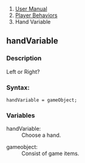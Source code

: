 <ol class="breadcrumb">
  <li><a href="#/docs/contents">User Manual</a></li>
  <li><a href="#/docs/player">Player Behaviors</a></li>
<li class="active">Hand Variable</li>
</ol>

## handVariable

### Description

Left or Right?

### Syntax:

	handVariable = gameObject;

### Variables

<dl>
  <dt>handVariable:</dt>
  <dd>Choose a hand.</dd>
</dl>

<dl>
  <dt>gameobject:</dt>
  <dd>Consist of game items.</dd>
</dl>